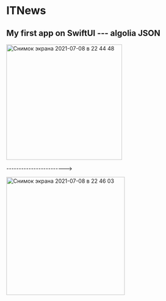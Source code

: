 # ITNews
My first app on SwiftUI
--- algolia JSON
-------------------------------------



<img width="303" alt="Снимок экрана 2021-07-08 в 22 44 48" src="https://user-images.githubusercontent.com/83182177/124981500-5135b300-e03e-11eb-9f92-33cbf3904a17.png">






------------------------>





<img width="310" alt="Снимок экрана 2021-07-08 в 22 46 03" src="https://user-images.githubusercontent.com/83182177/124981536-5b57b180-e03e-11eb-84d4-53f42ac42c09.png">
